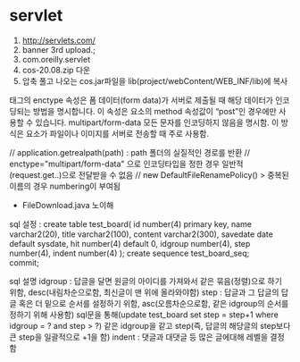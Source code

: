 # servlet

1. http://servlets.com/
2. banner 3rd upload.;
3. com.oreilly.servlet
4. cos-20.08.zip 다운
5. 압축 풀고 나오는 cos.jar파일을 lib(project/webContent/WEB_INF/lib)에 복사


<form> 태그의 enctype 속성은 폼 데이터(form data)가 서버로 제출될 때 해당 데이터가 인코딩되는 방법을 명시합니다.
이 속성은 <form> 요소의 method 속성값이 “post”인 경우에만 사용할 수 있습니다.
multipart/form-data
	모든 문자를 인코딩하지 않음을 명시함.
	이 방식은 <form> 요소가 파일이나 이미지를 서버로 전송할 때 주로 사용함.	
        
// application.getrealpath(path) : path 폴더의 실질적인 경로를 반환
// enctype="multipart/form-data" 으로 인코딩타입을 정한 경우 일반적(request.get..)으로 전달받을 수 없음
// new DefaultFileRenamePolicy() > 중복된 이름의 경우 numbering이 부여됨

- FileDownload.java 노이해

sql 설정 : 
create table test_board(
id number(4) primary key,
name varchar2(20),
title varchar2(100),
content varchar2(300),
savedate date default sysdate,
hit number(4) default 0,
idgroup number(4),
step number(4),
indent number(4)
);
create sequence test_board_seq;              
commit;

sql 설명
idgroup : 답글을 달면 원글의 아이디를 가져와서 같은 묶음(정렬)으로 하기 위함, desc(내림차순으로함, 최신글이 맨 위에 올라와야함) 
step : 답글과 그 답글의 답글 혹은 더 밑으로 순서를 설정하기 위함, 
	asc(오름차순으로함, 같은 idgroup의 순서를 정하기 위해 사용함)
	sql문을 통해(update test_board set step = step+1 where idgroup = ? and step > ?) 같은 idgroup을 같고 
		step(즉, 답글의 해당글의 step보다 큰 step을 일괄적으로 +1을 함)
indent : 댓글과 대댓글 등 많은 글에대해 레벨을 결정함
	
